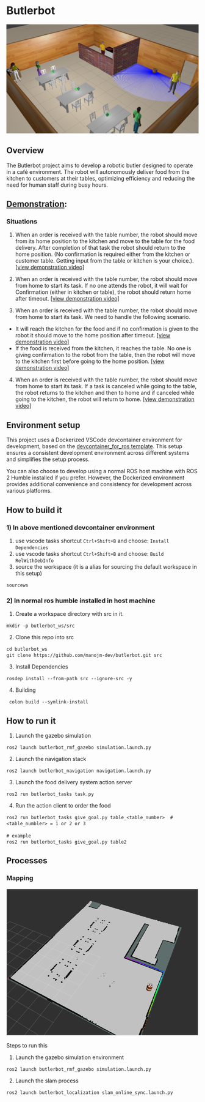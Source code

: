 # Butlerbot
![alt text](docs/assets/cafe.png)

## Overview

The Butlerbot project aims to develop a robotic butler designed to operate in a café environment. The robot will autonomously deliver food from the kitchen to customers at their tables, optimizing efficiency and reducing the need for human staff during busy hours.

## [Demonstration](https://drive.google.com/drive/folders/18_-SXzH3Rvvb06oaff-UXDo2nv9DPo-Y): 

### Situations

1) When an order is received with the table number, the robot should move from its home position to the kitchen and move to the table for the food delivery. After completion of that task the robot should return to the home position. (No confirmation is required either from the kitchen or customer table. Getting input from the table or kitchen is your choice.). [[view demonstration video]](https://drive.google.com/file/d/11o15Xs0OAY1DO8EsMbIejADBAhjIUT9I/view?usp=drive_link)

2) When an order is received with the table number, the robot should move from home to start its task. If no one attends the robot, it will wait for Confirmation (either in kitchen or table), the robot should return home after timeout. [[view demonstration video]](https://drive.google.com/file/d/19aB5as6j1NGgi9g80mqRn2TUX0XqsblX/view?usp=drive_link)

3) When an order is received with the table number, the robot should move from home to start its task. We need to handle the following scenario.
+ It will reach the kitchen for the food and if no confirmation is given to the robot it should move to the home position after timeout. [[view demonstration video]](https://drive.google.com/file/d/1PsJzK4sI3hv-ix1wvoS0xZHhqqukC6bL/view?usp=drive_link)
+ If the food is received from the kitchen, it reaches the table. No one is giving confirmation to the robot from the table, then the robot will move to the kitchen first before going to the home position. [[view demonstration video]](https://drive.google.com/file/d/11o15Xs0OAY1DO8EsMbIejADBAhjIUT9I/view?usp=drive_link)

4) When an order is received with the table number, the robot should move from home to start its task. If a task is canceled while going to the table, the robot returns to the kitchen and then to home and if canceled while going to the kitchen, the robot will return to home. [[view demonstration video]](https://drive.google.com/file/d/11o15Xs0OAY1DO8EsMbIejADBAhjIUT9I/view?usp=drive_link)


## Environment setup

This project uses a Dockerized VSCode devcontainer environment for development, based on the [devcontainer_for_ros template](https://github.com/manojm-dev/devcontainer_for_ros). This setup ensures a consistent development environment across different systems and simplifies the setup process.

You can also choose to develop using a normal ROS host machine with ROS 2 Humble installed if you prefer. However, the Dockerized environment provides additional convenience and consistency for development across various platforms.

## How to build it

### 1) In above mentioned devcontainer environment

1. use vscode tasks shortcut `Ctrl+Shift+B` and choose: `Install Dependencies`
2. use vscode tasks shortcut `Ctrl+Shift+B` and choose: `Build RelWithDebInfo`
3. source the workspace (it is a alias for sourcing the default workspace in this setup)
```
sourcews 
```

### 2) In normal ros humble installed in host machine

1. Create a workspace directory with src in it.
```
mkdir -p butlerbot_ws/src
```
2. Clone this repo into src 
```
cd butlerbot_ws
git clone https://github.com/manojm-dev/butlerbot.git src
```
3. Install Dependencies
```
rosdep install --from-path src --ignore-src -y
```
4. Building
```
 colon build --symlink-install
```


## How to run it

1. Launch the gazebo simulation
```
ros2 launch butlerbot_rmf_gazebo simulation.launch.py
```
2. Launch the navigation stack 
```
ros2 launch butlerbot_navigation navigation.launch.py
```
3. Launch the food delivery system action server
```
ros2 run butlerbot_tasks task.py
```
4. Run the action client to order the food
```
ros2 run butlerbot_tasks give_goal.py table_<table_number>  # <table_numbler> = 1 or 2 or 3

# example
ros2 run butlerbot_tasks give_goal.py table2 
```

## Processes

### Mapping
![alt text](docs/assets/mapping_rmf.png)

Steps to run this

1. Launch the gazebo simulation environment
```
ros2 launch butlerbot_rmf_gazebo simulation.launch.py
```

2. Launch the slam process
```
ros2 launch butlerbot_localization slam_online_sync.launch.py
```